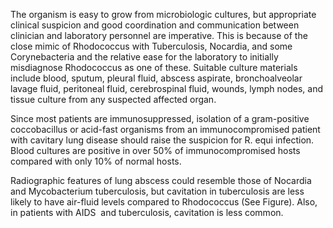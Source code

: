 The organism is easy to grow from microbiologic cultures, but appropriate clinical suspicion and good coordination and communication between clinician and laboratory personnel are imperative. This is because of the close mimic of Rhodococcus with Tuberculosis, Nocardia, and some Corynebacteria and the relative ease for the laboratory to initially misdiagnose Rhodococcus as one of these. Suitable culture materials include blood, sputum, pleural fluid, abscess aspirate, bronchoalveolar lavage fluid, peritoneal fluid, cerebrospinal fluid, wounds, lymph nodes, and tissue culture from any suspected affected organ.

Since most patients are immunosuppressed, isolation of a gram-positive coccobacillus or acid-fast organisms from an immunocompromised patient with cavitary lung disease should raise the suspicion for R. equi infection. Blood cultures are positive in over 50% of immunocompromised hosts compared with only 10% of normal hosts.

Radiographic features of lung abscess could resemble those of Nocardia and Mycobacterium tuberculosis, but cavitation in tuberculosis are less likely to have air-fluid levels compared to Rhodococcus (See Figure). Also, in patients with AIDS  and tuberculosis, cavitation is less common.